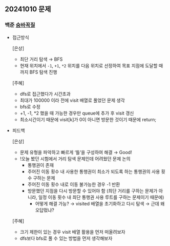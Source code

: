 ## 20241010 문제

### 백준 [숨바꼭질](https://www.acmicpc.net/problem/1697)

- 접근방식

  [은상]
  - 최단 거리 탐색 → BFS
  - 현재 위치에서 `-1`, `+1`, `*2` 위치를 다음 위치로 선정하여 목표 지점에 도달할 때까지 BFS 탐색 진행

  [주혜]
  - dfs로 접근했다가 시간초과
  - 최대가 100000 이라 전에 visit 배열로 풀었던 문제 생각
  - bfs로 수정
  - +1, -1, *2 했을 때 가능한 경우만 queue에 추가 후 visit 갱신
  - 최소시간이기 때문에 visit[k]가 0이 아니면 방문한 것이기 때문에 return;
  
- 피드백

  [은상]
  - 문제 유형을 파악하고 빠르게 ‘틀’을 구성하여 해결 → Good!
  - !오늘 봤던 시험에서 거리 탐색 문제인데 어려웠던 문제 논의
    - 통행권이 존재
    - 주어진 이동 횟수 내 사용한 통행권이 최소가 되도록 하는 통행권의 사용 횟수 구하는 문제
    - 주어진 이동 횟수 내로 이동 불가능한 경우 -1 반환
    - 방문했던 지점을 다시 방문할 수 있어야 함 (최단 거리를 구하는 문제가 아니라, 일정 이동 횟수 내 최단 통행권 사용 루트를 구하는 문제이기 때문에)
      - 어떻게 해결 가능? → visited 배열을 초기화하고 다시 탐색 → 근데 왜 오답떴냐?
 
  [주혜]
  - 크기 제한이 있는 경우 visit 배열 활용을 먼저 떠올려보자
  - dfs보다 bfs로 풀 수 있는 방법을 먼저 생각해보자
